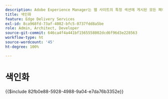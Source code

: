 ```yaml
---
description: Adobe Experience Manager는 웹 사이트의 특정 섹션에 게시된 모든 페이지의 색인을 유지하는 방법을 제공합니다. 이는 일반적으로 목록, 피드를 작성하고 페이지 또는 콘텐츠 조각에 대한 검색 및 필터링 사용 사례를 활성화하는 데 사용됩니다.
title: 색인화
feature: Edge Delivery Services
exl-id: 8ca968fd-73af-4082-bfc5-0737fdd8a5be
role: Admin, Architect, Developer
source-git-commit: 646ca4f4a441bf1565558002dcd6f96d3e228563
workflow-type: ht
source-wordcount: '45'
ht-degree: 100%

---
```


# 색인화

{{$include 82fb0e88-5928-4988-9a04-e7da76b3352e}}

